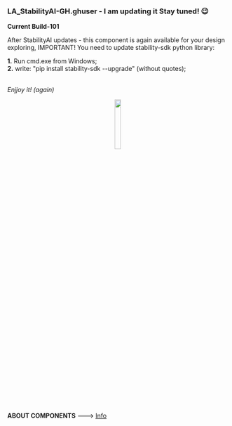### LA_StabilityAI-GH.ghuser - I am updating it Stay tuned! 😉

**Current Build-101**

After StabilityAI updates - this component is again available for your design exploring, IMPORTANT! You need to update stability-sdk python library:

**1.** Run cmd.exe from Windows;
<br>
**2.** write: "pip install stability-sdk --upgrade" (without quotes);
<br>
<br>

_Enjjoy it! (again)_

<div align="center">
<img src="https://ambrosinus.altervista.org/blog/wp-content/uploads/2022/11/LA_StabilityAI-GH_comp_01.png" width="17%" height="17%">
</div>
<br>
<br>

**ABOUT COMPONENTS**  ---> [Info](https://bit.ly/StabilityAI-insideGrasshopper)
